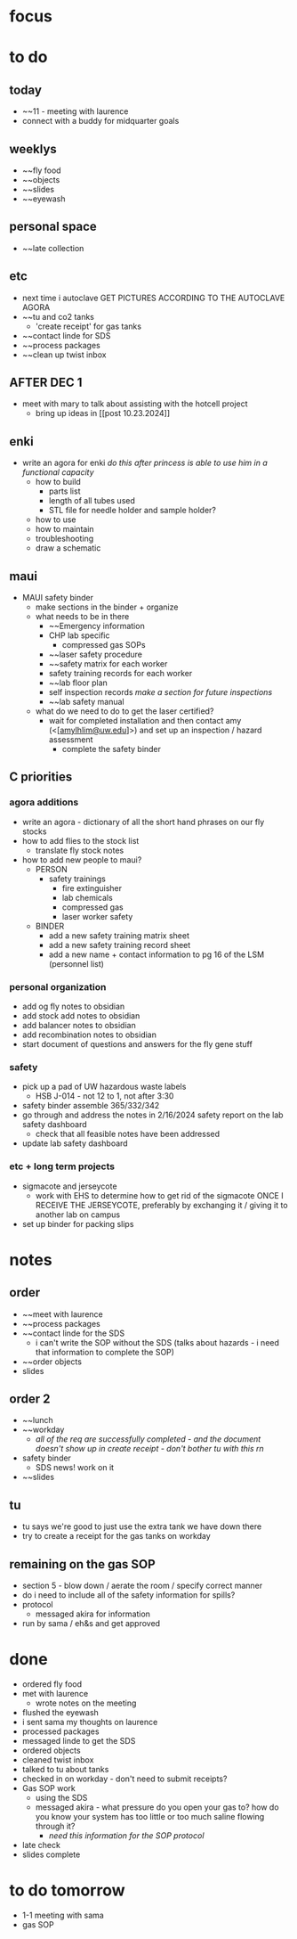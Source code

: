 # focus

# to do

## today
- ~~11 - meeting with laurence
- connect with a buddy for midquarter goals
## weeklys
- ~~fly food
- ~~objects
- ~~slides
- ~~eyewash
## personal space
- ~~late collection
## etc
- next time i autoclave GET PICTURES ACCORDING TO THE AUTOCLAVE AGORA
- ~~tu and co2 tanks
	- 'create receipt' for gas tanks
- ~~contact linde for SDS
- ~~process packages
- ~~clean up twist inbox
## AFTER DEC 1
- meet with mary to talk about assisting with the hotcell project
	- bring up ideas in [[post 10.23.2024]]
## enki
- write an agora for enki *do this after princess is able to use him in a functional capacity*
	- how to build 
		- parts list
		- length of all tubes used
		- STL file for needle holder and sample holder?
	- how to use
	- how to maintain
	- troubleshooting
	- draw a schematic
## maui
- MAUI safety binder
	- make sections in the binder + organize
	- what needs to be in there 
		- ~~Emergency information
		- CHP lab specific
			- compressed gas SOPs
		- ~~laser safety procedure 
		- ~~safety matrix for each worker
		- safety training records for each worker
		- ~~lab floor plan
		- self inspection records *make a section for future inspections*
		- ~~lab safety manual
	- what do we need to do to get the laser certified?
		- wait for completed installation and then contact amy (<[amylhlim@uw.edu]>) and set up an inspection / hazard assessment 
			- complete the safety binder
## C priorities 
### agora additions
- write an agora - dictionary of all the short hand phrases on our fly stocks
- how to add flies to the stock list
	- translate fly stock notes
- how to add new people to maui?
	- PERSON
		- safety trainings
			- fire extinguisher
			- lab chemicals
			- compressed gas
			- laser worker safety
	- BINDER
		- add a new safety training matrix sheet
		- add a new safety training record sheet
		- add a new name + contact information to pg 16 of the LSM (personnel list)
### personal organization
- add og fly notes to obsidian
- add stock add notes to obsidian
- add balancer notes to obsidian
- add recombination notes to obsidian
- start document of questions and answers for the fly gene stuff
### safety
- pick up a pad of UW hazardous waste labels 
	- HSB J-014 - not 12 to 1, not after 3:30
- safety binder assemble 365/332/342
- go through and address the notes in 2/16/2024 safety report on the lab safety dashboard
	- check that all feasible notes have been addressed
- update lab safety dashboard
### etc + long term projects
- sigmacote and jerseycote
	- work with EHS to determine how to get rid of the sigmacote ONCE I RECEIVE THE JERSEYCOTE, preferably by exchanging it / giving it to another lab on campus
- set up binder for packing slips
# notes 
## order 
- ~~meet with laurence
- ~~process packages
- ~~contact linde for the SDS
	- i can't write the SOP without the SDS (talks about hazards - i need that information to complete the SOP)
- ~~order objects
- slides

## order 2
- ~~lunch
- ~~workday
	- *all of the req are successfully completed - and the document doesn't show up in create receipt - don't bother tu with this rn*
- safety binder
	- SDS news! work on it
- ~~slides
## tu
- tu says we're good to just use the extra tank we have down there
- try to create a receipt for the gas tanks on workday

## remaining on the gas SOP
- section 5 - blow down / aerate the room / specify correct manner
- do i need to include all of the safety information for spills?
- protocol
	- messaged akira for information
- run by sama / eh&s and get approved
# done
- ordered fly food
- met with laurence
	- wrote notes on the meeting
- flushed the eyewash
- i sent sama my thoughts on laurence
- processed packages
- messaged linde to get the SDS
- ordered objects
- cleaned twist inbox
- talked to tu about tanks
- checked in on workday - don't need to submit receipts?
- Gas SOP work
	- using the SDS
	- messaged akira - what pressure do you open your gas to? how do you know your system has too little or too much saline flowing through it?
		- *need this information for the SOP protocol*
- late check
- slides complete
# to do tomorrow
- 1-1 meeting with sama
- gas SOP